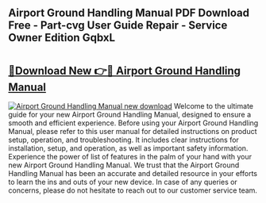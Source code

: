 ## Airport Ground Handling Manual PDF Download Free - Part-cvg User Guide Repair - Service Owner Edition GqbxL

# <h2><a href="http://cf17374.oget.top/?id=Airport+Ground+Handling+Manual">🔗Download New 👉🔴 Airport Ground Handling Manual</a></h2>

[![Airport Ground Handling Manual new download](https://i.imgur.com/5g1atiW.png)](http://cf17374.oget.top/?id=Airport+Ground+Handling+Manual)
Welcome to the ultimate guide for your new Airport Ground Handling Manual, designed to ensure a smooth and efficient experience. Before using your Airport Ground Handling Manual, please refer to this user manual for detailed instructions on product setup, operation, and troubleshooting. It includes clear instructions for installation, setup, and operation, as well as important safety information. Experience the power of list of features in the palm of your hand with your new Airport Ground Handling Manual. We trust that the Airport Ground Handling Manual has been an accurate and detailed resource in your efforts to learn the ins and outs of your new device. In case of any queries or concerns, please do not hesitate to reach out to our customer service team.
